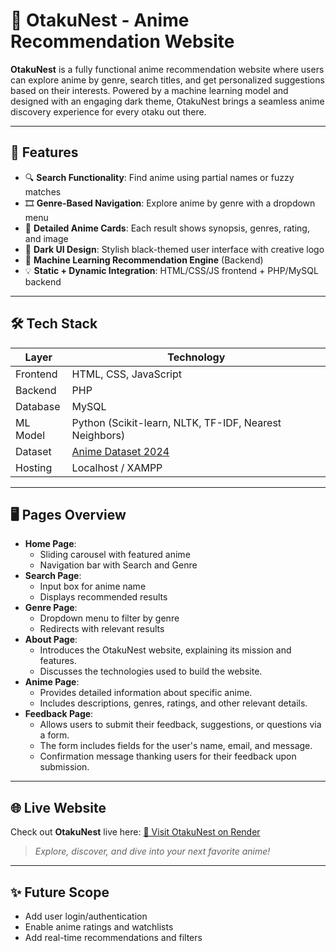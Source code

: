 # 🌸 OtakuNest - Anime Recommendation Website

**OtakuNest** is a fully functional anime recommendation website where users can explore anime by genre, search titles, and get personalized suggestions based on their interests. Powered by a machine learning model and designed with an engaging dark theme, OtakuNest brings a seamless anime discovery experience for every otaku out there.

---

## 🎯 Features

- 🔍 **Search Functionality**: Find anime using partial names or fuzzy matches  
- 🎞️ **Genre-Based Navigation**: Explore anime by genre with a dropdown menu  
- 📜 **Detailed Anime Cards**: Each result shows synopsis, genres, rating, and image  
- 🎨 **Dark UI Design**: Stylish black-themed user interface with creative logo  
- 🧠 **Machine Learning Recommendation Engine** (Backend)  
- 💡 **Static + Dynamic Integration**: HTML/CSS/JS frontend + PHP/MySQL backend  

---

## 🛠️ Tech Stack

| Layer      | Technology             |
|------------|------------------------|
| Frontend   | HTML, CSS, JavaScript  |
| Backend    | PHP                    |
| Database   | MySQL                  |
| ML Model   | Python (Scikit-learn, NLTK, TF-IDF, Nearest Neighbors) |
| Dataset    | [Anime Dataset 2024](https://www.kaggle.com/datasets/yashnarnaware/anime-dataset-2024) |
| Hosting    | Localhost / XAMPP |

---

## 🖥️ Pages Overview

- **Home Page**:
  - Sliding carousel with featured anime
  - Navigation bar with Search and Genre
- **Search Page**:
  - Input box for anime name
  - Displays recommended results
- **Genre Page**:
  - Dropdown menu to filter by genre
  - Redirects with relevant results
- **About Page**:
  - Introduces the OtakuNest website, explaining its mission and features.
  - Discusses the technologies used to build the website.
- **Anime Page**:
  - Provides detailed information about specific anime.
  - Includes descriptions, genres, ratings, and other relevant details.
- **Feedback Page**:
  - Allows users to submit their feedback, suggestions, or questions via a form.
  - The form includes fields for the user's name, email, and message.
  - Confirmation message thanking users for their feedback upon submission.

---

## 🌐 Live Website

Check out **OtakuNest** live here: [🔗 Visit OtakuNest on Render](https://anime-recommendation-blzq.onrender.com)
> _Explore, discover, and dive into your next favorite anime!_

---

## ✨ Future Scope

- Add user login/authentication
- Enable anime ratings and watchlists
- Add real-time recommendations and filters
